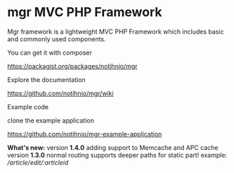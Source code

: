mgr MVC PHP Framework
===
Mgr framework is a lightweight MVC PHP Framework which includes basic and commonly used components.


You can get it with composer  

https://packagist.org/packages/notihnio/mgr




Explore the documentation

https://github.com/notihnio/mgr/wiki



Example code

clone the example application

https://github.com/notihnio/mgr-example-application






<b>What's new:</b> 
version <b>1.4.0</b> adding support to Memcache and APC cache <br>
version <b>1.3.0</b> normal routing supports deeper paths for static part! example: <i>/article/edit/:articleid</i>

